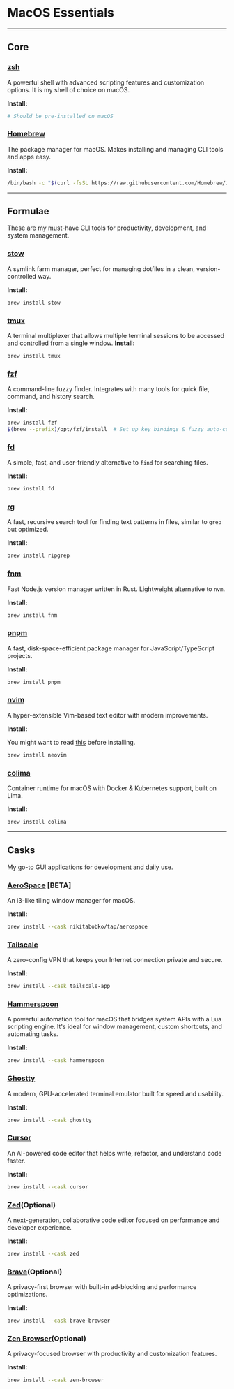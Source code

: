 # MacOS Essentials

---

## Core

### [zsh](https://zsh.sourceforge.io/)

A powerful shell with advanced scripting features and customization options. It is my shell of choice on macOS.

**Install:**

```sh
# Should be pre-installed on macOS
```

### [Homebrew](https://brew.sh/)

The package manager for macOS. Makes installing and managing CLI tools and apps easy.

**Install:**

```sh
/bin/bash -c "$(curl -fsSL https://raw.githubusercontent.com/Homebrew/install/HEAD/install.sh)"
```

---

## Formulae

These are my must-have CLI tools for productivity, development, and system management.

### [stow](https://www.gnu.org/software/stow/)

A symlink farm manager, perfect for managing dotfiles in a clean, version-controlled way.

**Install:**

```sh
brew install stow
```

### [tmux](https://github.com/tmux/tmux)

A terminal multiplexer that allows multiple terminal sessions to be accessed and controlled from a single window.
**Install:**

```sh
brew install tmux
```

### [fzf](https://github.com/junegunn/fzf)

A command-line fuzzy finder. Integrates with many tools for quick file, command, and history search.

**Install:**

```sh
brew install fzf
$(brew --prefix)/opt/fzf/install  # Set up key bindings & fuzzy auto-completion
```

### [fd](https://github.com/sharkdp/fd)

A simple, fast, and user-friendly alternative to `find` for searching files.

**Install:**

```sh
brew install fd
```

### [rg](https://github.com/BurntSushi/ripgrep)

A fast, recursive search tool for finding text patterns in files, similar to `grep` but optimized.

**Install:**

```sh
brew install ripgrep
```

### [fnm](https://github.com/Schniz/fnm)

Fast Node.js version manager written in Rust. Lightweight alternative to `nvm`.

**Install:**

```sh
brew install fnm
```

### [pnpm](https://pnpm.io/)

A fast, disk-space-efficient package manager for JavaScript/TypeScript projects.

**Install:**

```sh
brew install pnpm
```

### [nvim](https://neovim.io/)

A hyper-extensible Vim-based text editor with modern improvements.

**Install:**

You might want to read [this](https://github.com/nvim-lua/kickstart.nvim) before installing.

```sh
brew install neovim
```

### [colima](https://github.com/abiosoft/colima)

Container runtime for macOS with Docker & Kubernetes support, built on Lima.

**Install:**

```sh
brew install colima
```

---

## Casks

My go-to GUI applications for development and daily use.

### [AeroSpace](https://github.com/nikitabobko/AeroSpace) [BETA]

An i3-like tiling window manager for macOS.

**Install:**

```sh
brew install --cask nikitabobko/tap/aerospace
```

### [Tailscale](https://tailscale.com/)

A zero-config VPN that keeps your Internet connection private and secure.

**Install:**

```sh
brew install --cask tailscale-app
```

### [Hammerspoon](https://www.hammerspoon.org)

A powerful automation tool for macOS that bridges system APIs with a Lua scripting engine. It's ideal for window management, custom shortcuts, and automating tasks.

**Install:**

```sh
brew install --cask hammerspoon
```

### [Ghostty](https://ghostty.org/)

A modern, GPU-accelerated terminal emulator built for speed and usability.

**Install:**

```sh
brew install --cask ghostty
```

### [Cursor](https://cursor.com/)

An AI-powered code editor that helps write, refactor, and understand code faster.

**Install:**

```sh
brew install --cask cursor
```

### [Zed](https://zed.dev/)(Optional)

A next-generation, collaborative code editor focused on performance and developer experience.

**Install:**

```sh
brew install --cask zed
```

### [Brave](https://brave.com/)(Optional)

A privacy-first browser with built-in ad-blocking and performance optimizations.

**Install:**

```sh
brew install --cask brave-browser
```

### [Zen Browser](https://zen-browser.app/)(Optional)

A privacy-focused browser with productivity and customization features.

**Install:**

```sh
brew install --cask zen-browser
```
